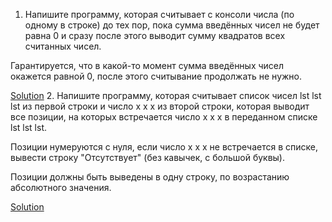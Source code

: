 1. Напишите программу, которая считывает с консоли числа (по одному в строке) до тех пор, пока сумма введённых чисел не будет равна 0 и сразу после этого выводит сумму квадратов всех считанных чисел.

Гарантируется, что в какой-то момент сумма введённых чисел окажется равной 0, после этого считывание продолжать не нужно.

[Solution]()
2. Напишите программу, которая считывает список чисел lst lst lst из первой строки и число x x x из второй строки, которая выводит все позиции, на которых встречается число x x x в переданном списке lst lst lst.

Позиции нумеруются с нуля, если число x x x не встречается в списке, вывести строку "Отсутствует" (без кавычек, с большой буквы).

Позиции должны быть выведены в одну строку, по возрастанию абсолютного значения.

[Solution]()